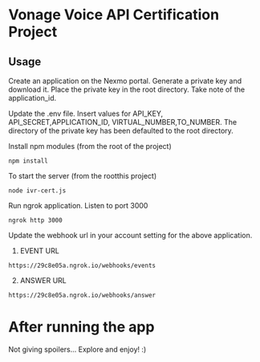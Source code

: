 # Vonage Voice API Certification Project



## Usage

Create an application on the Nexmo portal. Generate a private key and download it. Place the private key in the root directory.
Take note of the application_id. 

Update the .env file. Insert values for API_KEY, API_SECRET,APPLICATION_ID, VIRTUAL_NUMBER,TO_NUMBER. The directory of the private key has been defaulted to the root directory.

Install npm modules (from the root of the project)

```
npm install
```

To start the server (from the rootthis project)
```
node ivr-cert.js
```

Run ngrok application. Listen to port 3000
```
ngrok http 3000
```

Update the webhook url in your account setting for the above application. 
1) EVENT URL
```
https://29c8e05a.ngrok.io/webhooks/events
```
2) ANSWER URL
```
https://29c8e05a.ngrok.io/webhooks/answer
```

# After running the app
Not giving spoilers... Explore and enjoy! :)






